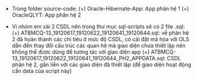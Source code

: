 
  - Trong folder source-code:
   (+) Oracle-Hibernate-App: App phân hệ 1
   (+) OracleQLYT: App phân hệ 2

  - Vì nhóm em xài 2 CSDL nên trong thư mục sql-scripts sẽ có 2 file .sql:
   (+) ATBMCQ-13_19120617_19120622_19120641_19120644.sql: về phân hệ 2 đã hoàn thành các chỉ tiêu ở mức độ CSDL, có cài đặt mã hóa với OLS dẫn đến thay đổi cấu trúc các quan hệ mà giao diện chưa thiết lập nên không thể được dùng để tương tác với giao diện app
   (+) ATBMCQ-13_19120617_19120622_19120641_19120644_PH2_APPDATA.sql: CSDL phân hệ 2, gắn liền với các giao diện đã thiết lập (để giao diện hoạt động cần data của script này)

